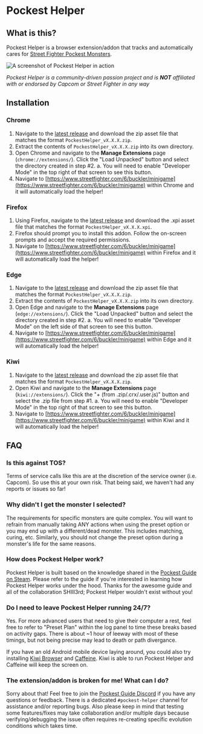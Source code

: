 # Pockest Helper

## What is this?

Pockest Helper is a browser extension/addon that tracks and automatically cares for [Street Fighter Pockest Monsters](https://www.streetfighter.com/6/buckler/minigame).

![A screenshot of Pockest Helper in action](https://github.com/folklorelabs/pockest-helper/assets/98740773/a90060c8-69d9-40e4-a763-0e6bc4178cf6)

_Pockest Helper is a community-driven passion project and is_ ___NOT___ _affiliated with or endorsed by Capcom or Street Fighter in any way_

## Installation

### Chrome

1. Navigate to the [latest release](https://github.com/folklorelabs/pockest-helper/releases/latest) and download the zip asset file that matches the format `PockestHelper_vX.X.X.zip`.
2. Extract the contents of `PockestHelper_vX.X.X.zip` into its own directory.
3. Open Chrome and navigate to the **Manage Extensions** page (`chrome://extensions/`). Click the "Load Unpacked" button and select the directory created in step #2.
  a. You will need to enable "Developer Mode" in the top right of that screen to see this button.
4. Navigate to [https://www.streetfighter.com/6/buckler/minigame](https://www.streetfighter.com/6/buckler/minigame) within Chrome and it will automatically load the helper!

### Firefox

1. Using Firefox, navigate to the [latest release](https://github.com/folklorelabs/pockest-helper/releases/latest) and download the .xpi asset file that matches the format `PockestHelper_vX.X.X.xpi`.
2. Firefox should prompt you to install this addon. Follow the on-screen prompts and accept the required permissions.
3. Navigate to [https://www.streetfighter.com/6/buckler/minigame](https://www.streetfighter.com/6/buckler/minigame) within Firefox and it will automatically load the helper!

### Edge

1. Navigate to the [latest release](https://github.com/folklorelabs/pockest-helper/releases/latest) and download the zip asset file that matches the format `PockestHelper_vX.X.X.zip`.
2. Extract the contents of `PockestHelper_vX.X.X.zip` into its own directory.
3. Open Edge and navigate to the **Manage Extensions** page (`edge://extensions/`). Click the "Load Unpacked" button and select the directory created in step #2.
  a. You will need to enable "Developer Mode" on the left side of that screen to see this button.
4. Navigate to [https://www.streetfighter.com/6/buckler/minigame](https://www.streetfighter.com/6/buckler/minigame) within Edge and it will automatically load the helper!

### Kiwi

1. Navigate to the [latest release](https://github.com/folklorelabs/pockest-helper/releases/latest) and download the zip asset file that matches the format `PockestHelper_vX.X.X.zip`.
2. Open Kiwi and navigate to the **Manage Extensions** page (`kiwi://extensions/`). Click the "+ (from .zip/.crx/.user.js)" button and select the .zip file from step #1.
  a. You will need to enable "Developer Mode" in the top right of that screen to see this button.
3. Navigate to [https://www.streetfighter.com/6/buckler/minigame](https://www.streetfighter.com/6/buckler/minigame) within Kiwi and it will automatically load the helper!

## FAQ

### Is this against TOS?

Terms of service calls like this are at the discretion of the service owner (i.e. Capcom). So use this at your own risk. That being said, we haven't had any reports or issues so far!

### Why didn't I get the monster I selected?

The requirements for specific monsters are quite complex. You will want to refrain from manually taking ANY actions when using the preset option or you may end up with a different/dead monster. This includes matching, curing, etc. Similarly, you should not change the preset option during a monster's life for the same reasons.

### How does Pockest Helper work?

Pockest Helper is built based on the knowledge shared in the [Pockest Guide on Steam](https://steamcommunity.com/sharedfiles/filedetails/?id=3003515624). Please refer to the guide if you're interested in learning how Pockest Helper works under the hood. Thanks for the awesome guide and all of the collaboration SHIII3rd; Pockest Helper wouldn't exist without you!

### Do I need to leave Pockest Helper running 24/7?

Yes. For more advanced users that need to give their computer a rest, feel free to refer to "Preset Plan" within the log panel to time these breaks based on activity gaps. There is about ~1 hour of leeway with most of these timings, but not being precise may lead to death or path divergance.

If you have an old Android mobile device laying around, you could also try installing [Kiwi Browser](https://play.google.com/store/apps/details?id=com.kiwibrowser.browser) and [Caffeine](https://play.google.com/store/apps/details?id=moe.zhs.caffeine). Kiwi is able to run Pockest Helper and Caffeine will keep the screen on.

### The extension/addon is broken for me! What can I do?

Sorry about that! Feel free to join the [Pockest Guide Discord](https://discord.gg/492bdzBDu) if you have any questions or feedback. There is a dedicated `#pockest-helper` channel for assistance and/or reporting bugs. Also please keep in mind that testing some features/fixes may take collaboration and/or multiple days because verifying/debugging the issue often requires re-creating specific evolution conditions which takes time.
